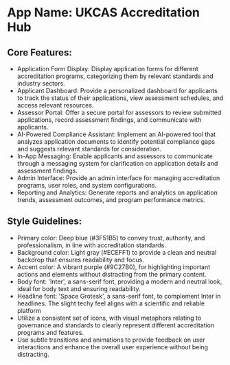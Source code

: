 # **App Name**: UKCAS Accreditation Hub

## Core Features:

- Application Form Display: Display application forms for different accreditation programs, categorizing them by relevant standards and industry sectors.
- Applicant Dashboard: Provide a personalized dashboard for applicants to track the status of their applications, view assessment schedules, and access relevant resources.
- Assessor Portal: Offer a secure portal for assessors to review submitted applications, record assessment findings, and communicate with applicants.
- AI-Powered Compliance Assistant: Implement an AI-powered tool that analyzes application documents to identify potential compliance gaps and suggests relevant standards for consideration.
- In-App Messaging: Enable applicants and assessors to communicate through a messaging system for clarification on application details and assessment findings.
- Admin Interface: Provide an admin interface for managing accreditation programs, user roles, and system configurations.
- Reporting and Analytics: Generate reports and analytics on application trends, assessment outcomes, and program performance metrics.

## Style Guidelines:

- Primary color: Deep blue (#3F51B5) to convey trust, authority, and professionalism, in line with accreditation standards.
- Background color: Light gray (#ECEFF1) to provide a clean and neutral backdrop that ensures readability and focus.
- Accent color: A vibrant purple (#9C27B0), for highlighting important actions and elements without distracting from the primary content.
- Body font: 'Inter', a sans-serif font, providing a modern and neutral look, ideal for body text and ensuring readability.
- Headline font: 'Space Grotesk', a sans-serif font, to complement Inter in headlines. The slight techy feel aligns with a scientific and reliable platform
- Utilize a consistent set of icons, with visual metaphors relating to governance and standards to clearly represent different accreditation programs and features.
- Use subtle transitions and animations to provide feedback on user interactions and enhance the overall user experience without being distracting.